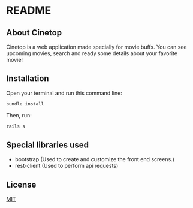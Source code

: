 # README

## About Cinetop

Cinetop is a web application made specially for movie buffs. You can see upcoming movies, search and ready some details about your favorite movie!

## Installation

Open your terminal and run this command line:

```bash
bundle install
```
Then, run:
```bash
rails s
```

## Special libraries used
- bootstrap (Used to create and customize the front end screens.)
- rest-client (Used to perform api requests)

## License
[MIT](https://choosealicense.com/licenses/mit/)
